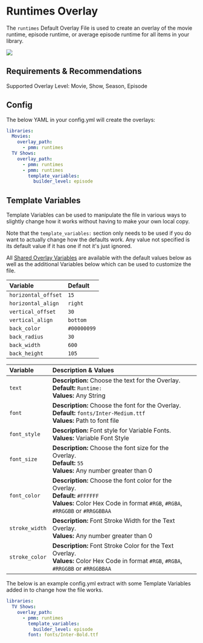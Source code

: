 # Runtimes Overlay

The `runtimes` Default Overlay File is used to create an overlay of the movie runtime, episode runtime, or average episode runtime for all items in your library.

![](images/runtimes.png)

## Requirements & Recommendations

Supported Overlay Level: Movie, Show, Season, Episode

## Config

The below YAML in your config.yml will create the overlays:

```yaml
libraries:
  Movies:
    overlay_path:
      - pmm: runtimes
  TV Shows:
    overlay_path:
      - pmm: runtimes
      - pmm: runtimes
        template_variables:
          builder_level: episode
```

## Template Variables

Template Variables can be used to manipulate the file in various ways to slightly change how it works without having to make your own local copy.

Note that the `template_variables:` section only needs to be used if you do want to actually change how the defaults work. Any value not specified is its default value if it has one if not it's just ignored.

All [Shared Overlay Variables](../overlay_variables.md) are available with the default values below as well as the additional Variables below which can be used to customize the file.

| Variable            | Default     |
|:--------------------|:------------|
| `horizontal_offset` | `15`        |
| `horizontal_align`  | `right`     |
| `vertical_offset`   | `30`        |
| `vertical_align`    | `bottom`    |
| `back_color`        | `#00000099` |
| `back_radius`       | `30`        |
| `back_width`        | `600`       |
| `back_height`       | `105`       |

| Variable       | Description & Values                                                                                                                                                 |
|:---------------|:---------------------------------------------------------------------------------------------------------------------------------------------------------------------|
| `text`         | **Description:** Choose the text for the Overlay.<br>**Default:** `Runtime: `<br>**Values:** Any String                                                              |
| `font`         | **Description:** Choose the font for the Overlay.<br>**Default:** `fonts/Inter-Medium.ttf`<br>**Values:** Path to font file                                          |
| `font_style`   | **Description:** Font style for Variable Fonts.<br>**Values:** Variable Font Style                                                                                   |
| `font_size`    | **Description:** Choose the font size for the Overlay.<br>**Default:** `55`<br>**Values:** Any number greater than 0                                                 |
| `font_color`   | **Description:** Choose the font color for the Overlay.<br>**Default:** `#FFFFFF`<br>**Values:** Color Hex Code in format `#RGB`, `#RGBA`, `#RRGGBB` or `#RRGGBBAA`  |
| `stroke_width` | **Description:** Font Stroke Width for the Text Overlay.<br>**Values:** Any number greater than 0                                                                    |
| `stroke_color` | **Description:** Font Stroke Color for the Text Overlay.<br>**Values:** Color Hex Code in format `#RGB`, `#RGBA`, `#RRGGBB` or `#RRGGBBAA`                           |

The below is an example config.yml extract with some Template Variables added in to change how the file works.

```yaml
libraries:
  TV Shows:
    overlay_path:
      - pmm: runtimes
        template_variables:
          builder_level: episode
        font: fonts/Inter-Bold.ttf
```
